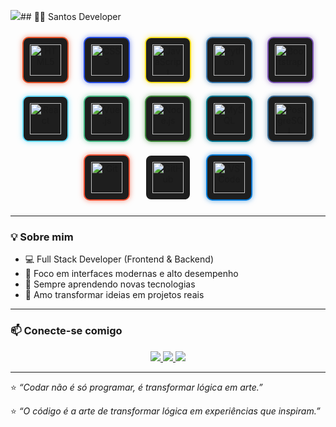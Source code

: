 <img src="https://github.com/user-attachments/assets/47b82455-34d8-4ec2-8562-ef36985807e3" />## 👨‍💻 Santos Developer  

<div align="center">

<!-- Linguagens principais -->
<img src="https://cdn.jsdelivr.net/gh/devicons/devicon/icons/html5/html5-original.svg" width="50" height="50" alt="HTML5" title="HTML5" style="background:#1e1e1e;padding:10px;border-radius:10px;border:2px solid #e34f26;box-shadow:0 0 8px rgba(227,79,38,0.6);margin:10px;">  
<img src="https://cdn.jsdelivr.net/gh/devicons/devicon/icons/css3/css3-original.svg" width="50" height="50" alt="CSS3" title="CSS3" style="background:#1e1e1e;padding:10px;border-radius:10px;border:2px solid #264de4;box-shadow:0 0 8px rgba(38,77,228,0.6);margin:10px;">  
<img src="https://cdn.jsdelivr.net/gh/devicons/devicon/icons/javascript/javascript-original.svg" width="50" height="50" alt="JavaScript" title="JavaScript" style="background:#1e1e1e;padding:10px;border-radius:10px;border:2px solid #f7df1e;box-shadow:0 0 8px rgba(247,223,30,0.6);margin:10px;">  
<img src="https://cdn.jsdelivr.net/gh/devicons/devicon/icons/python/python-original.svg" width="50" height="50" alt="Python" title="Python" style="background:#1e1e1e;padding:10px;border-radius:10px;border:2px solid #3776ab;box-shadow:0 0 8px rgba(55,118,171,0.6);margin:10px;">  
<!-- Frameworks & Bibliotecas -->
<img src="https://cdn.jsdelivr.net/gh/devicons/devicon/icons/bootstrap/bootstrap-original.svg" width="50" height="50" alt="Bootstrap" title="Bootstrap" style="background:#1e1e1e;padding:10px;border-radius:10px;border:2px solid #7952b3;box-shadow:0 0 8px rgba(121,82,179,0.6);margin:10px;">  
<img src="https://cdn.jsdelivr.net/gh/devicons/devicon/icons/react/react-original.svg" width="50" height="50" alt="React" title="React" style="background:#1e1e1e;padding:10px;border-radius:10px;border:2px solid #61dafb;box-shadow:0 0 8px rgba(97,218,251,0.6);margin:10px;">  
<img src="https://cdn.jsdelivr.net/gh/devicons/devicon/icons/vuejs/vuejs-original.svg" width="50" height="50" alt="Vue.js" title="Vue.js" style="background:#1e1e1e;padding:10px;border-radius:10px;border:2px solid #42b883;box-shadow:0 0 8px rgba(66,184,131,0.6);margin:10px;">  
<img src="https://cdn.jsdelivr.net/gh/devicons/devicon/icons/nodejs/nodejs-original.svg" width="50" height="50" alt="Node.js" title="Node.js" style="background:#1e1e1e;padding:10px;border-radius:10px;border:2px solid #3c873a;box-shadow:0 0 8px rgba(60,135,58,0.6);margin:10px;">  

<!-- Banco de Dados -->
<img src="https://cdn.jsdelivr.net/gh/devicons/devicon/icons/mysql/mysql-original.svg" width="50" height="50" alt="MySQL" title="MySQL" style="background:#1e1e1e;padding:10px;border-radius:10px;border:2px solid #00758f;box-shadow:0 0 8px rgba(0,117,143,0.6);margin:10px;">  
<img src="https://cdn.jsdelivr.net/gh/devicons/devicon/icons/postgresql/postgresql-original.svg" width="50" height="50" alt="PostgreSQL" title="PostgreSQL" style="background:#1e1e1e;padding:10px;border-radius:10px;border:2px solid #336791;box-shadow:0 0 8px rgba(51,103,145,0.6);margin:10px;">  

<!-- Outras Tecnologias -->
<img src="https://cdn.jsdelivr.net/gh/devicons/devicon/icons/git/git-original.svg" width="50" height="50" alt="Git" title="Git" style="background:#1e1e1e;padding:10px;border-radius:10px;border:2px solid #f05032;box-shadow:0 0 8px rgba(240,80,50,0.6);margin:10px;">  
<img src="https://cdn.jsdelivr.net/gh/devicons/devicon/icons/github/github-original.svg" width="50" height="50" alt="GitHub" title="GitHub" style="background:#1e1e1e;padding:10px;border-radius:10px;border:2px solid #fff;box-shadow:0 0 8px rgba(255,255,255,0.3);margin:10px;">  
<img src="https://cdn.jsdelivr.net/gh/devicons/devicon/icons/vscode/vscode-original.svg" width="50" height="50" alt="VS Code" title="VS Code" style="background:#1e1e1e;padding:10px;border-radius:10px;border:2px solid #0078d7;box-shadow:0 0 8px rgba(0,120,215,0.6);margin:10px;">  

</div>


---

### 💡 Sobre mim  
- 💻 Full Stack Developer (Frontend & Backend)  
- 🎯 Foco em interfaces modernas e alto desempenho  
- 🧠 Sempre aprendendo novas tecnologias  
- 🎨 Amo transformar ideias em projetos reais  

---

### 📫 Conecte-se comigo  
<div align="center">
  <a href="https://github.com/SantosDeveloper" target="_blank">
    <img src="https://img.shields.io/badge/GitHub-000?style=for-the-badge&logo=github&logoColor=white">
  </a>
  <a href="https://www.linkedin.com/in/seu-linkedin" target="_blank">
    <img src="https://img.shields.io/badge/LinkedIn-0077B5?style=for-the-badge&logo=linkedin&logoColor=white">
  </a>
  <a href="mailto:seuemail@gmail.com">
    <img src="https://img.shields.io/badge/Email-D14836?style=for-the-badge&logo=gmail&logoColor=white">
  </a>
</div>

---

⭐ *“Codar não é só programar, é transformar lógica em arte.”*  


⭐ *“O código é a arte de transformar lógica em experiências que inspiram.”*
